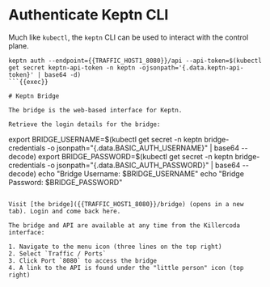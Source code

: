 # Authenticate Keptn CLI

Much like `kubectl`, the `keptn` CLI can be used to interact with the control plane.

```
keptn auth --endpoint={{TRAFFIC_HOST1_8080}}/api --api-token=$(kubectl get secret keptn-api-token -n keptn -ojsonpath='{.data.keptn-api-token}' | base64 -d)
```{{exec}}

# Keptn Bridge

The bridge is the web-based interface for Keptn.

Retrieve the login details for the bridge:

```
export BRIDGE_USERNAME=$(kubectl get secret -n keptn bridge-credentials -o jsonpath="{.data.BASIC_AUTH_USERNAME}" | base64 --decode)
export BRIDGE_PASSWORD=$(kubectl get secret -n keptn bridge-credentials -o jsonpath="{.data.BASIC_AUTH_PASSWORD}" | base64 --decode)
echo "Bridge Username: $BRIDGE_USERNAME"
echo "Bridge Password: $BRIDGE_PASSWORD"
```{{exec}}

Visit [the bridge]({{TRAFFIC_HOST1_8080}}/bridge) (opens in a new tab). Login and come back here.

The bridge and API are available at any time from the Killercoda interface:

1. Navigate to the menu icon (three lines on the top right)
2. Select `Traffic / Ports`
3. Click Port `8080` to access the bridge
4. A link to the API is found under the "little person" icon (top right)
